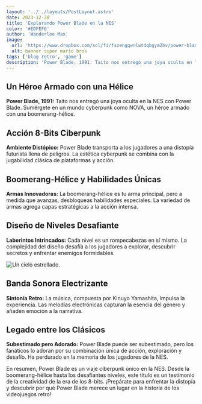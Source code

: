 ```yaml
---
layout: '../../layouts/PostLayout.astro'
date: 2023-12-28
title: 'Explorando Power Blade en la NES'
color: '#EDFEF6'
author: 'Wanderlee Max'
image:
  url: 'https://www.dropbox.com/scl/fi/fszengqwnlwtdqbgym2bv/power-blade-banner.webp?rlkey=4znxgmb2j467n6q5wxbpyjgsd&raw=1'
  alt: banner super mario bros
tags: ['blog retro', 'game']
description: 'Power Blade, 1991: Taito nos entregó una joya oculta en la NES con Power Blade. Sumérgete en un mundo cyberpunk como NOVA, un héroe armado con una boomerang-hélice.'
---
```



## Un Héroe Armado con una Hélice

**Power Blade, 1991:** Taito nos entregó una joya oculta en la NES con Power Blade. Sumérgete en un mundo cyberpunk como NOVA, un héroe armado con una boomerang-hélice.

## Acción 8-Bits Ciberpunk

**Ambiente Distópico:** Power Blade transporta a los jugadores a una distopía futurista llena de peligros. La estética cyberpunk se combina con la jugabilidad clásica de plataformas y acción.

## Boomerang-Hélice y Habilidades Únicas

**Armas Innovadoras:** La boomerang-hélice es tu arma principal, pero a medida que avanzas, desbloqueas habilidades especiales. La variedad de armas agrega capas estratégicas a la acción intensa.

## Diseño de Niveles Desafiante

**Laberintos Intrincados:** Cada nivel es un rompecabezas en sí mismo. La complejidad del diseño desafía a los jugadores a explorar, descubrir secretos y enfrentar enemigos formidables.

![Un cielo estrellado.](https://www.dropbox.com/scl/fi/jglm7qkk4p0elqr09ai53/blade-animate.gif?rlkey=sz8esaqy8weqq85859n0bu6ik&raw=1)

## Banda Sonora Electrizante

**Sintonía Retro:** La música, compuesta por Kinuyo Yamashita, impulsa la experiencia. Las melodías electrónicas capturan la esencia del género y añaden emoción a la narrativa.

## Legado entre los Clásicos

**Subestimado pero Adorado:** Power Blade puede ser subestimado, pero los fanáticos lo adoran por su combinación única de acción, exploración y desafío. Ha perdurado en la memoria de los jugadores de la NES.

En resumen, Power Blade es un viaje ciberpunk único en la NES. Desde la boomerang-hélice hasta los desafiantes niveles, este título es un testimonio de la creatividad de la era de los 8-bits. ¡Prepárate para enfrentar la distopía y descubrir por qué Power Blade merece un lugar en la historia de los videojuegos retro!
